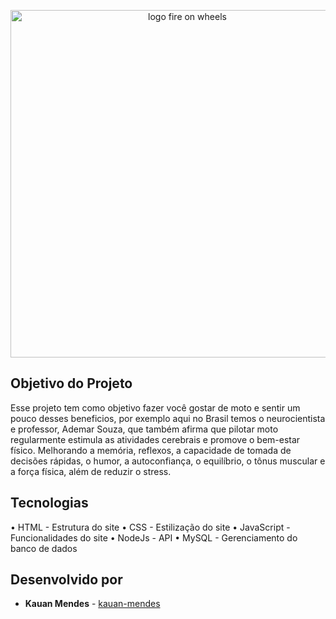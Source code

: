 <p align="center">
    <img 
      src="https://i.imgur.com/TI1YVGV.png"
      alt="logo fire on wheels" 
      width="550" 
      height="556"
    />
</p>

## Objetivo do Projeto
Esse projeto tem como objetivo fazer você gostar de moto e sentir um pouco desses beneficios, por exemplo aqui no Brasil temos o neurocientista e professor, Ademar Souza, que também afirma que pilotar moto regularmente estimula as atividades cerebrais e promove o bem-estar físico. Melhorando a memória, reflexos, a capacidade de tomada de decisões rápidas, o humor, a autoconfiança, o equilíbrio, o tônus muscular e a força física, além de reduzir o stress.

## Tecnologias
• HTML - Estrutura do site
• CSS - Estilização do site
• JavaScript - Funcionalidades do site
• NodeJs - API
• MySQL - Gerenciamento do banco de dados

## Desenvolvido por
- **Kauan Mendes** - [kauan-mendes](https://github.com/kauan-mendes)
 
